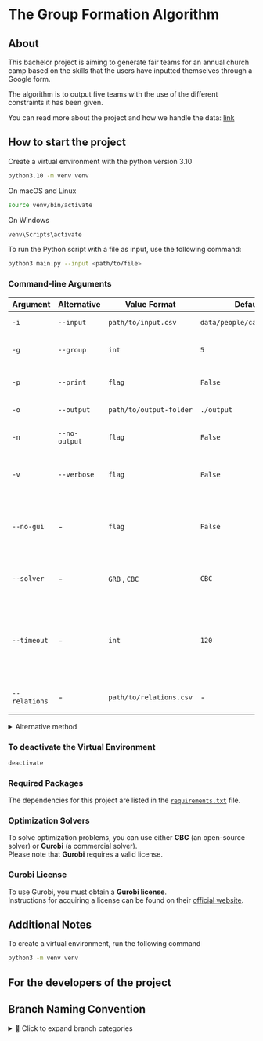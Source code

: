 # The Group Formation Algorithm
 
## About
 This bachelor project is aiming to generate fair teams for an annual church camp based on the skills that the users have inputted themselves through a Google form.

The algorithm is to output five teams with the use of the different constraints it has been given.

You can read more about the project and how we handle the data: [link](https://camp.cbmbc.org/group-form)

## How to start the project


Create a virtual environment with the python version 3.10
```bash
python3.10 -m venv venv
```

On macOS and Linux
```bash 
source venv/bin/activate
```

On Windows
```bash
venv\Scripts\activate
```

To run the Python script with a file as input, use the following command:
```bash
python3 main.py --input <path/to/file>
```

### Command-line Arguments

| Argument         | Alternative       | Value Format          | Default Value            | Description                                                  |
|------------------|-------------------|-----------------------|--------------------------|--------------------------------------------------------------|
| `-i`             | `--input`         | `path/to/input.csv`   | `data/people/campers_sample.csv` | File input to read                                           |
| `-g`             | `--group`         | `int`                 | `5`                      | Number of groups to form                                     |
| `-p`             | `--print`         | `flag`                | `False`                  | Print the output to console                                  |
| `-o`             | `--output`        | `path/to/output-folder`  | `./output`               | Path for output file                                         |
| `-n`             | `--no-output`     | `flag`                | `False`                  | Do not generate an output file                               |
| `-v`             | `--verbose`       | `flag`                | `False`                  | Generate gurobi solution to console                          |
| `--no-gui`       |   -               | `flag`                | `False`                  | Prevent the program to create the graphical user interface   |
| `--solver`       |   -               | `GRB` , `CBC`         | `CBC`                    | What optimization solver to use                              |
| `--timeout`      |   -               | `int`                 | `120`                    | Maximum allowed runtime for the algorithm in seconds before stopping        |
| `--relations`    |   -               | `path/to/relations.csv`| -                       | Path to relations csv file                                   |




<details>
<summary> Alternative method  </summary>

Direct Execution Without Activation

macOS and Linux 
```bash
venv/bin/python main.py
```

Windows
```bash
venv\Scripts\python.exe main.py
```
</details>

### To deactivate the Virtual Environment

```bash
deactivate
```

### Required Packages  

The dependencies for this project are listed in the [`requirements.txt`](requirements.txt) file.  

### Optimization Solvers

To solve optimization problems, you can use either **CBC** (an open-source solver) or **Gurobi** (a commercial solver).  
Please note that **Gurobi** requires a valid license.

### Gurobi License

To use Gurobi, you must obtain a **Gurobi license**.  
Instructions for acquiring a license can be found on their [official website](https://www.gurobi.com/).


## Additional Notes

To create a virtual environment, run the following command
```bash
python3 -m venv venv
```

## For the developers of the project

## Branch Naming Convention
<details>
  <summary>📌 Click to expand branch categories</summary>

- **feature/** → New feature development  
- **debug/** → Fixing bugs in development  
- **improvement/** → Enhancements and optimizations  
- **refactor/** → Code refactoring without changing functionality  
- **docs/** → Documentation updates  
- **experiment/** → Experimental features or prototypes  
- **test/** → Adding or improving tests  
- **release/** → Preparing a new software release  

</details>

